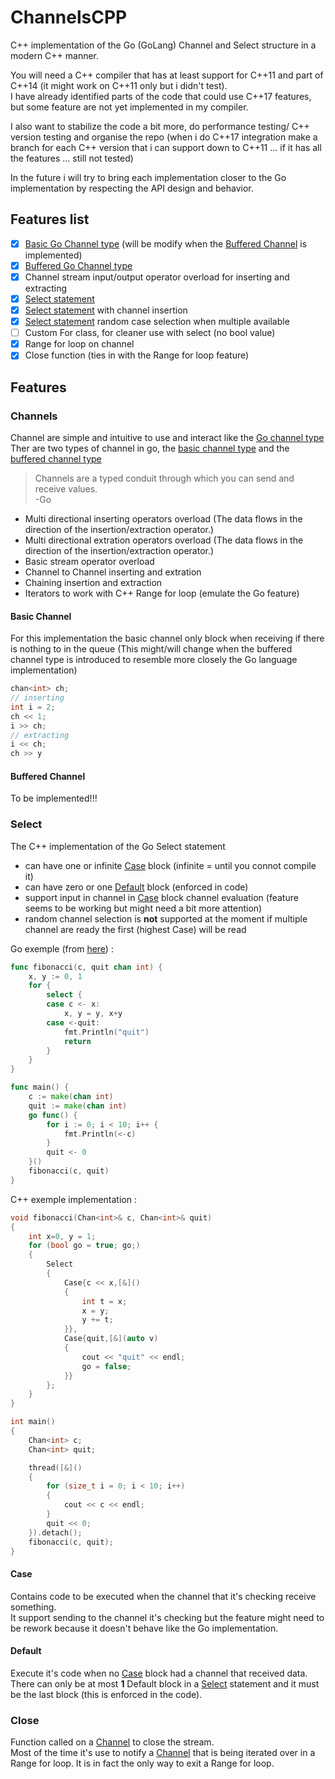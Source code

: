 # ChannelsCPP
C++ implementation of the Go (GoLang) Channel and Select structure in a modern C++ manner. 
  
You will need a C++ compiler that has at least support for C++11 and part of C++14 (it might work on C++11 only but i didn't test).  
I have already identified parts of the code that could use C++17 features, but some feature are not yet implemented in my compiler.  
  
I also want to stabilize the code a bit more, do performance testing/ C++ version testing and organise the repo (when i do C++17 integration make a branch for each C++ version that i can support down to C++11 ... if it has all the features ... still not tested)  
  
In the future i will try to bring each implementation closer to the Go implementation by respecting the API design and behavior.
## Features list
- [x] [Basic Go Channel type](#basic-channel) (will be modify when the [Buffered Channel](#buffered-channel) is implemented)
- [x] [Buffered Go Channel type](#buffered-channel)
- [x] Channel stream input/output operator overload for inserting and extracting
- [x] [Select statement](#select)
- [x] [Select statement](#select) with channel insertion
- [x] [Select statement](#select) random case selection when multiple available
- [ ] Custom For class, for cleaner use with select (no bool value)
- [x] Range for loop on channel
- [x] Close function (ties in with the Range for loop feature)

## Features
### Channels
Channel are simple and intuitive to use and interact like the [Go channel type](https://tour.golang.org/concurrency/2)  
Ther are two types of channel in go, the [basic channel type](https://tour.golang.org/concurrency/2) and the [buffered channel type](https://tour.golang.org/concurrency/3)  
> Channels are a typed conduit through which you can send and receive values.  
>-Go  
  
* Multi directional inserting operators overload (The data flows in the direction of the insertion/extraction operator.)
* Multi directional extration operators overload (The data flows in the direction of the insertion/extraction operator.)
* Basic stream operator overload
* Channel to Channel inserting and extration
* Chaining insertion and extraction
* Iterators to work with C++ Range for loop (emulate the Go feature)
  
#### Basic Channel
For this implementation the basic channel only block when receiving if there is nothing to in the queue (This might/will change when the buffered channel type is introduced to resemble more closely the Go language implementation) 

```C++
chan<int> ch;
// inserting 
int i = 2;
ch << 1;
i >> ch;
// extracting
i << ch;
ch >> y
```
#### Buffered Channel
To be implemented!!!  

### Select
The C++ implementation of the Go Select statement  

* can have one or infinite [Case](#case) block (infinite = until you connot compile it)
* can have zero or one [Default](#default) block (enforced in code)
* support input in channel in [Case](#case) block channel evaluation (feature seems to be working but might need a bit more attention)
* random channel selection is **not** supported at the moment if multiple channel are ready the first (highest Case) will be read
  
Go exemple (from [here](https://tour.golang.org/concurrency/5)) :  
```Go
func fibonacci(c, quit chan int) {
	x, y := 0, 1
	for {
		select {
		case c <- x:
			x, y = y, x+y
		case <-quit:
			fmt.Println("quit")
			return
		}
	}
}

func main() {
	c := make(chan int)
	quit := make(chan int)
	go func() {
		for i := 0; i < 10; i++ {
			fmt.Println(<-c)
		}
		quit <- 0
	}()
	fibonacci(c, quit)
}

```

C++ exemple implementation :
```C++ 
void fibonacci(Chan<int>& c, Chan<int>& quit)
{
	int x=0, y = 1;
	for (bool go = true; go;)
	{
		Select
		{
			Case{c << x,[&]()
			{
				int t = x;
				x = y;
				y += t;
			}},
			Case{quit,[&](auto v) 
			{
				cout << "quit" << endl;
				go = false;
			}}
		};
	}
}

int main()
{
	Chan<int> c;
	Chan<int> quit;

	thread([&]()
	{
		for (size_t i = 0; i < 10; i++)
		{
			cout << c << endl;
		}
		quit << 0;
	}).detach();
	fibonacci(c, quit);
}
```

#### Case
Contains code to be executed when the channel that it's checking receive something.  
It support sending to the channel it's checking but the feature might need to be rework because it doesn't behave like the Go implementation.

#### Default
Execute it's code when no [Case](#case) block  had a channel that received data.  
There can only be at most **1** Default block in a [Select](#select) statement and it must be the last block (this is enforced in the code).

### Close
Function called on a [Channel](#channels) to close the stream.  
Most of the time it's use to notify a [Channel](#channels) that is being iterated over in a Range for loop. It is in fact the only way to exit a Range for loop.
